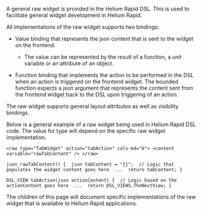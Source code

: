 A general raw widget is provided in the Helium Rapid DSL. This is used to facilitate general widget development in Helium Rapid. 

All implementations of the raw widget supports two bindings:

  * Value binding that represents the json content that is sent to the widget on the frontend.

    * The value can be represented by the result of a function, a unit variable or an attribute of an object.

  * Function binding that implements the action to be performed in the DSL when an action is triggered on the frontend widget. The bounded function expects a json argument that represents the content sent from the frontend widget back to the DSL upon triggering of an action.




The raw widget supports general layout attributes as well as visibility bindings.

Below is a general example of a raw widget being used in Helium Rapid DSL code. The value for type will depend on the specific raw widget implementation.

`<raw type="TabWidget" action="tabAction" cols-md="6"> <content variable="rawTabContent" /> </raw>`

`json rawTabContent() {  json tabContent = "{}";  // Logic that populates the widget content goes here  ...  return tabContent; }`

`DSL_VIEW tabAction(json actionContent) {  // Logic based on the actionContent goes here  ...  return DSL_VIEWS.TheNextView; }`

The children of this page will document specific implementations of the raw widget that is available to Helium Rapid applications.
